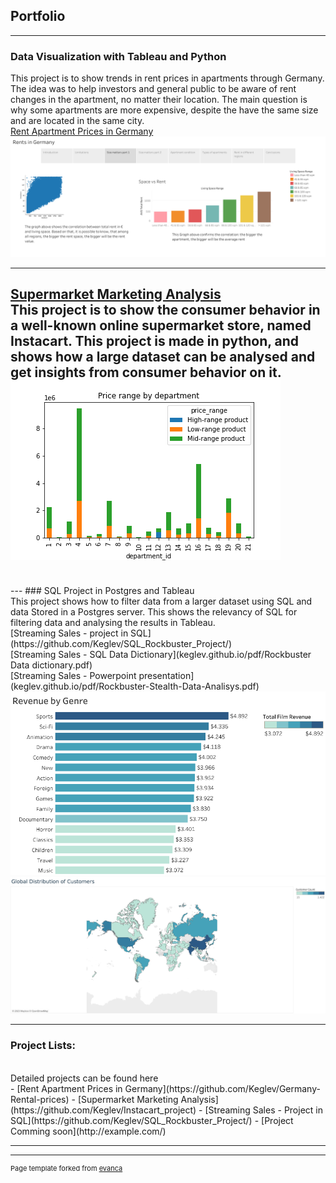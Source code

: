 ## Portfolio

---

### Data Visualization with Tableau and Python 
This project is to show trends in rent prices in apartments through Germany. <br>
The idea was to help investors and general public to be aware of rent changes in the apartment, no matter their location. The main question is why some apartments are more expensive, despite the have the same size and are located in the same city.
<br>
[Rent Apartment Prices in Germany](/sample_page)
<img src="images/Rents in Germany (1).png?raw=true"/>


---
[Supermarket Marketing Analysis](https://github.com/Keglev/Instacart_project/)
<br>
This project is to show the consumer behavior in a well-known online supermarket store, named Instacart. This project is made in python, and shows how a large dataset can be analysed and get insights from consumer behavior on it. 
<img src="images/ex4_10_bar_dep_price.png?raw=true"/>
---
<br>
---
### SQL Project in Postgres and Tableau
<br>
This project shows how to filter data from a larger dataset using SQL and data Stored in a Postgres server. This shows the relevancy of SQL for filtering data and analysing the results in Tableau.  
<br>
[Streaming Sales - project in SQL](https://github.com/Keglev/SQL_Rockbuster_Project/)
<br>
[Streaming Sales - SQL Data Dictionary](keglev.github.io/pdf/Rockbuster Data dictionary.pdf)
<br>
[Streaming Sales - Powerpoint presentation](keglev.github.io/pdf/Rockbuster-Stealth-Data-Analisys.pdf)
<br>
<img src="images/Revenue by Genre.png?raw=true"/>
<br>
<img src="images/Global Distribution of Customers.png?raw=true"/>

---

### Project Lists:
<br>
Detailed projects can be found here
<br>
- [Rent Apartment Prices in Germany](https://github.com/Keglev/Germany-Rental-prices)
- [Supermarket Marketing Analysis](https://github.com/Keglev/Instacart_project)
- [Streaming Sales - Project in SQL](https://github.com/Keglev/SQL_Rockbuster_Project/)
- [Project Comming soon](http://example.com/)

---




---
<p style="font-size:11px">Page template forked from <a href="https://github.com/evanca/quick-portfolio">evanca</a></p>
<!-- Remove above link if you don't want to attibute -->
